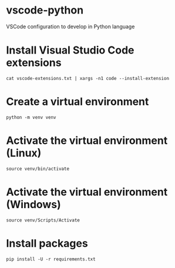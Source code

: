 # vscode-python

VSCode configuration to develop in Python language

# Install Visual Studio Code extensions

```
cat vscode-extensions.txt | xargs -n1 code --install-extension
```

# Create a virtual environment

```
python -m venv venv
```

# Activate the virtual environment (Linux)

```
source venv/bin/activate
```

# Activate the virtual environment (Windows)

```
source venv/Scripts/Activate
```

# Install packages

```
pip install -U -r requirements.txt
```
